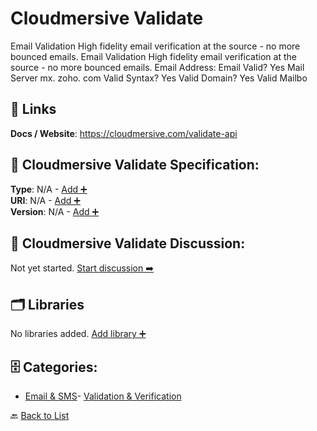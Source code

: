 # Cloudmersive Validate

Email Validation High fidelity email verification at the source - no more bounced emails. Email Validation High fidelity email verification at the source - no more bounced emails. Email Address: Email Valid? Yes Mail Server mx. zoho. com Valid Syntax? Yes Valid Domain? Yes Valid Mailbo

##  🔗 Links
**Docs / Website**: https://cloudmersive.com/validate-api

## 🧬 Cloudmersive Validate Specification:
**Type**: N/A - [Add ➕](https://github.com/apis-list/apis-list/edit/main/apis.yaml#3582)  
**URI**: N/A - [Add ➕](https://github.com/apis-list/apis-list/edit/main/apis.yaml#3582)  
**Version**: N/A - [Add ➕](https://github.com/apis-list/apis-list/edit/main/apis.yaml#3582)

## 💬 Cloudmersive Validate Discussion:
Not yet started. [Start discussion ➡️](https://github.com/apis-list/apis-list/discussions/new)

## 🗂️ Libraries

No libraries added. [Add library ➕](https://github.com/apis-list/apis-list/edit/main/apis.yaml#3582)    


## 🗄️ Categories:
- [Email & SMS](https://github.com/apis-list/apis-list#email--sms-)- [Validation & Verification](https://github.com/apis-list/apis-list#validation--verification-)

🔙  [Back to List](https://github.com/apis-list/apis-list)
